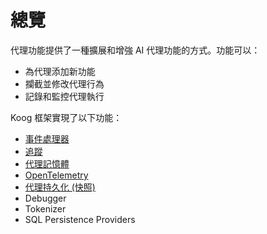 # 總覽

代理功能提供了一種擴展和增強 AI 代理功能的方式。功能可以：

- 為代理添加新功能
- 攔截並修改代理行為
- 記錄和監控代理執行

Koog 框架實現了以下功能：

- [事件處理器](agent-event-handlers.md)
- [追蹤](tracing.md)
- [代理記憶體](agent-memory.md)
- [OpenTelemetry](opentelemetry-support.md)
- [代理持久化 (快照)](agent-persistence.md)
- Debugger
- Tokenizer
- SQL Persistence Providers